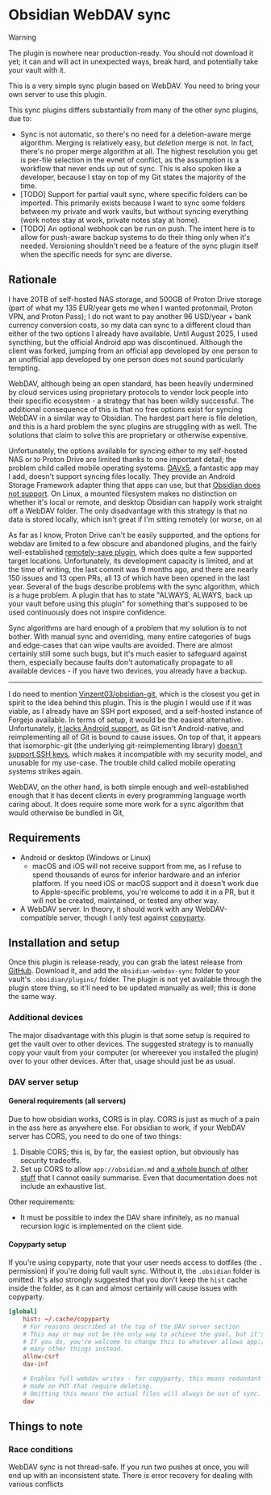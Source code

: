 # Obsidian WebDAV sync

> [!warning]
>
> The plugin is nowhere near production-ready. You should not download it yet; it can and will act in unexpected ways, break hard, and potentially take your vault with it.

This is a very simple sync plugin based on WebDAV. You need to bring your own server to use this plugin.

This sync plugins differs substantially from many of the other sync plugins, due to:

* Sync is not automatic, so there's no need for a deletion-aware merge algorithm. Merging is relatively easy, but _deletion_ merge is not. In fact, there's no proper merge algorithm at all. The highest resolution you get is per-file selection in the evnet of conflict, as the assumption is a workflow that never ends up out of sync. This is also spoken like a developer, because I stay on top of my Git states the majority of the time.
* [TODO] Support for partial vault sync, where specific folders can be imported. This primarily exists because I want to sync some folders between my private and work vaults, but without syncing everything (work notes stay at work, private notes stay at home).
* [TODO] An optional webhook can be run on push. The intent here is to allow for push-aware backup systems to do their thing only when it's needed. Versioning shouldn't need be a feature of the sync plugin itself when the specific needs for sync are diverse.

## Rationale

I have 20TB of self-hosted NAS storage, and 500GB of Proton Drive storage (part of what my 135 EUR/year gets me when I wanted protonmail, Proton VPN, and Proton Pass); I do not want to pay another 96 USD/year + bank currency conversion costs, so my data can sync to a different cloud than either of the two options I already have available. Until August 2025, I used syncthing, but the official Android app was discontinued. Although the client was forked, jumping from an official app developed by one person to an unofficial app developed by one person does not sound particularly tempting.

WebDAV, although being an open standard, has been heavily undermined by cloud services using proprietary protocols to vendor lock people into their specific ecosystem - a strategy that has been wildly successful. The additional consequence of this is that no free options exist for syncing WebDAV in a similar way to Obsidian. The hardest part here is file deletion, and this is a hard problem the sync plugins are struggling with as well. The solutions that claim to solve this are proprietary or otherwise expensive.

Unfortunately, the options available for syncing either to my self-hosted NAS or to Proton Drive are limited thanks to one important detail; the problem child called mobile operating systems. [DAVx5](https://www.davx5.com/), a fantastic app may I add, doesn't support syncing files locally. They provide an Android Storage Framework adapter thing that apps can use, but that [Obsidian does not support](https://forum.obsidian.md/t/android-support-the-storage-access-framework/23234). On Linux, a mounted filesystem makes no distinction on whether it's local or remote, and desktop Obsidian can happily work straight off a WebDAV folder. The only disadvantage with this strategy is that no data is stored locally, which isn't great if I'm sitting remotely (or worse, on a)

As far as I know, Proton Drive can't be easily supported, and the options for webdav are limited to a few obscure and abandoned plugins, and the fairly well-established [remotely-save plugin](https://github.com/remotely-save/remotely-save), which does quite a few supported target locations. Unfortunately, its development capacity is limited, and at the time of writing, the last commit was 9 months ago, and there are nearly 150 issues and 13 open PRs, all 13 of which have been opened in the last year. Several of the bugs describe problems with the sync algorithm, which is a huge problem. A plugin that has to state "ALWAYS, ALWAYS, back up your vault before using this plugin" for something that's supposed to be used continuously does not inspire confidence. 

Sync algorithms are hard enough of a problem that my solution is to not bother. With manual sync and overriding, many entire categories of bugs and edge-cases that can wipe vaults are avoided. There are almost certainly still some such bugs, but it's much easier to safeguard against them, especially because faults don't automatically propagate to all available devices - if you have two devices, you already have a backup.

---

I do need to mention [Vinzent03/obsidian-git](https://github.com/Vinzent03/obsidian-git), which is the closest you get in spirit to the idea behind this plugin. This is the plugin I would use if it was viable, as I already have an SSH port exposed, and a self-hosted instance of Forgejo available. In terms of setup, it would be the easiest alternative. Unfortunately, [it lacks Android support](https://github.com/Vinzent03/obsidian-git?tab=readme-ov-file#-mobile-support-%EF%B8%8F--experimental), as Git isn't Android-native, and reimplementing all of Git is bound to cause issues. On top of that, it appears that isomorphic-git (the underlying git-reimplementing library) [doesn't support SSH keys](https://github.com/isomorphic-git/isomorphic-git/issues/231#issuecomment-2699927384), which makes it incompatible with my security model, and unusable for my use-case. The trouble child called mobile operating systems strikes again.

WebDAV, on the other hand, is both simple enough and well-established enough that it has decent clients in every programming language worth caring about. It does require some more work for a sync algorithm that would otherwise be bundled in Git, 

## Requirements

* Android or desktop (Windows or Linux)
    * macOS and iOS will not receive support from me, as I refuse to spend thousands of euros for inferior hardware and an inferior platform. If you need iOS or macOS support and it doesn't work due to Apple-specific problems, you're welcome to add it in a PR, but it will not be created, maintained, or tested any other way.
* A WebDAV server. In theory, it should work with any WebDAV-compatible server, though I only test against [copyparty](https://github.com/9001/copyparty).

## Installation and setup

Once this plugin is release-ready, you can grab the latest release from [GitHub](https://github.com/LunarWatcher/obsidian-webdav-sync/releases). Download it, and add the `obsidian-webdav-sync` folder to your vault's `.obsidian/plugins/` folder. The plugin is not yet available through the plugin store thing, so it'll need to be updated manually as well; this is done the same way.

### Additional devices

The major disadvantage with this plugin is that some setup is required to get the vault over to other devices. The suggested strategy is to manually copy your vault from your computer (or whereever you installed the plugin) over to your other devices. After that, usage should just be as usual.

### DAV server setup

#### General requirements (all servers)

Due to how obsidian works, CORS is in play. CORS is just as much of a pain in the ass here as anywhere else. For obsidian to work, if your WebDAV server has CORS, you need to do one of two things:

1. Disable CORS; this is, by far, the easiest option, but obviously has security tradeoffs.
2. Set up CORS to allow `app://obsidian.md` and [a whole bunch of other stuff](https://github.com/remotely-save/remotely-save/blob/34db181af002f8d71ea0a87e7965abc57b294914/docs/remote_services/webdav_general/webav_cors.md?plain=1#L5) that I cannot easily summarise. Even that documentation does not include an exhaustive list.

Other requirements:

* It must be possible to index the DAV share infinitely, as no manual recursion logic is implemented on the client side.

#### Copyparty setup

If you're using copyparty, note that your user needs access to dotfiles (the `.` permission) if you're doing full vault sync. Without it, the `.obsidian` folder is omitted. It's also strongly suggested that you don't keep the `hist` cache inside the folder, as it can and almost certainly will cause issues with copyparty.
```conf
[global]
    hist: ~/.cache/copyparty
    # For reasons described at the top of the DAV server section
    # This may or may not be the only way to achieve the goal, but it's easy and I don't care
    # If you do, you're welcome to change this to whatever allows app://obsidian.md and apparently
    # many other things instead.
    allow-csrf
    dav-inf

    # Enables full webdav writes - for copyparty, this means redundant files aren't 
    # made on PUT that require deleting. 
    # Omitting this means the actual files will always be out of sync.
    daw

```

## Things to note

### Race conditions

WebDAV sync is not thread-safe. If you run two pushes at once, you will end up with an inconsistent state. There _is_ error recovery for dealing with various conflicts

